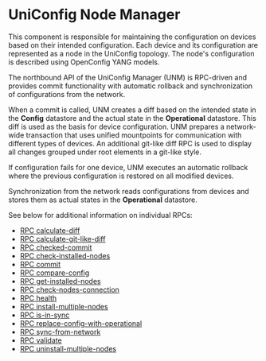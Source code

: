 # UniConfig Node Manager

This component is responsible for maintaining the configuration on devices based on their intended configuration. Each device and its configuration are represented as a node in the UniConfig topology. The node's configuration is described using OpenConfig YANG models.

The northbound API of the UniConfig Manager (UNM) is RPC-driven and provides commit functionality with automatic rollback and synchronization of configurations from the network.

When a commit is called, UNM creates a diff based on the intended state in the **Config** datastore and the actual state in the **Operational** datastore. This diff is used as the basis for device configuration. UNM prepares a network-wide transaction that uses unified mountpoints for communication with different types of devices. An additional git-like diff RPC is used to display all changes grouped under root elements in a git-like style.

If configuration fails for one device, UNM executes an automatic rollback where the previous configuration is restored on all modified devices.

Synchronization from the network reads configurations from devices and stores them as actual states in the **Operational** datastore.

See below for additional information on individual RPCs:

- [RPC calculate-diff](../uniconfig-node-manager/rpc_calculate-diff)
- [RPC calculate-git-like-diff](../uniconfig-node-manager/rpc_calculate-git-like-diff)
- [RPC checked-commit](../uniconfig-node-manager/rpc_checked-commit)
- [RPC check-installed-nodes](../uniconfig-node-manager/uniconfig_check_installed_devices)
- [RPC commit](../uniconfig-node-manager/rpc_commit)
- [RPC compare-config](../uniconfig-node-manager/rpc_compare-config)
- [RPC get-installed-nodes](../uniconfig-node-manager/uniconfig_get_installed_devices)
- [RPC check-nodes-connection](../uniconfig-node-manager/uniconfig_check_nodes_connection)
- [RPC health](../uniconfig-node-manager/rpc_health)
- [RPC install-multiple-nodes](../uniconfig-node-manager/uniconfig_install_multiple_nodes)
- [RPC is-in-sync](../uniconfig-node-manager/rpc_is-in-sync)
- [RPC replace-config-with-operational](../uniconfig-node-manager/rpc_replace-config-with-oper)
- [RPC sync-from-network](../uniconfig-node-manager/rpc_sync-from-network)
- [RPC validate](../uniconfig-node-manager/rpc_validate)
- [RPC uninstall-multiple-nodes](../uniconfig-node-manager/uniconfig_uninstall_multiple_nodes)

